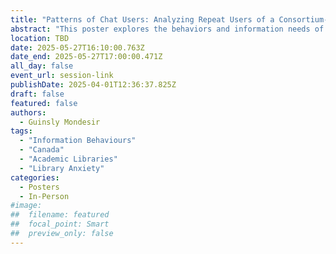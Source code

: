 ```yaml
---
title: "Patterns of Chat Users: Analyzing Repeat Users of a Consortium-Level Virtual Reference Service"
abstract: "This poster explores the behaviors and information needs of repeat users of a virtual reference chat service in Ontario academic libraries. Analyzing 1,419 chat transcripts from 360 unique users in 2022-23, the study examines transaction types, instructional interactions, and signs of library anxiety. Using a mixed-methods approach, researchers identified patterns in repeat users' engagement, highlighting implications for service design, training, and outreach. The poster presents data visualizations, thematic analysis, and recommendations to enhance virtual reference services, ensuring they better support sustained user engagement and address evolving patron needs."
location: TBD
date: 2025-05-27T16:10:00.763Z
date_end: 2025-05-27T17:00:00.471Z
all_day: false
event_url: session-link
publishDate: 2025-04-01T12:36:37.825Z
draft: false
featured: false
authors:
  - Guinsly Mondesir
tags:
  - "Information Behaviours"
  - "Canada"
  - "Academic Libraries"
  - "Library Anxiety"
categories:
  - Posters
  - In-Person
#image:
##  filename: featured
##  focal_point: Smart
##  preview_only: false
---
```

